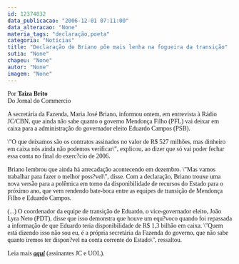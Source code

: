 ```yaml
---
id: 12374832
data_publicacao: "2006-12-01 07:11:00"
data_alteracao: "None"
materia_tags: "declaração,poeta"
categoria: "Notícias"
title: "Declaração de Briano põe mais lenha na fogueira da transição"
sutia: "None"
chapeu: "None"
autor: "None"
imagem: "None"
---
```

<p><P><FONT face=Verdana>Por <B>Taiza Brito<BR></B></FONT><FONT face=Verdana>Do Jornal do Commercio</FONT></P></p>
<p><P><FONT face=Verdana>A secretária da Fazenda, Maria José Briano, informou ontem, em entrevista à Rádio JC/CBN, que ainda não sabe quanto o governo Mendonça Filho (PFL) vai deixar em caixa para a administração do governador eleito Eduardo Campos (PSB). </FONT></P></p>
<p><P><FONT face=Verdana>\"O que deixamos são os contratos assinados no valor de R$ 527 milhões, mas dinheiro em caixa nós ainda não podemos verificar\", explicou, ao dizer que só vai poder fechar essa conta no final do exerc?cio de 2006. </FONT></P></p>
<p><P><FONT face=Verdana>Briano lembrou que ainda há arrecadação acontecendo em dezembro. \"Mas vamos trabalhar para fazer o melhor poss?vel\", disse. Com a declaração, Briano trouxe uma nova versão para a polêmica em torno da disponibilidade de recursos do Estado para o próximo ano, que vem rendendo bate-boca entre as equipes de transição de Mendonça Filho e Eduardo Campos. </FONT></P></p>
<p><P><FONT face=Verdana>(...) O coordenador da equipe de transição de Eduardo, o vice-governador eleito, João Lyra Neto (PDT), disse que isso demonstra que houve um equ?voco quando foi repassada a informação de que Eduardo teria disponibilidade de R$ 1,3 bilhão em caixa. \"Quem está dizendo isso não sou eu, é a própria secretária da Fazenda do governo, que não sabe quanto iremos ter dispon?vel na conta corrente do Estado\", ressaltou.</FONT></P></p>
<p><P><FONT face=Verdana>Leia mais </FONT><A href=\"https://jc3.uol.com.br/jornal/2006/12/01/can_11.php\" target=_blank><STRONG><EM><FONT face=Verdana>aqui</FONT></EM></STRONG></A><FONT face=Verdana>&nbsp;(assinantes JC e UOL).</FONT></P> </p>
